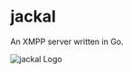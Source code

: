 # jackal
An XMPP server written in Go.

![jackal Logo](https://raw.githubusercontent.com/ortuman/jackal/master/logo.png)
